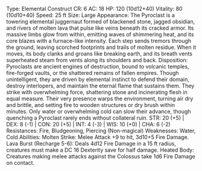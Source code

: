 Type: Elemental Construct
CR: 6
AC: 18
HP: 120 (10d12+40)
Vitality: 80 (10d10+40)
Speed: 25 ft
Size: Large
Appearance: The Pyroclast is a towering elemental juggernaut formed of blackened stone, jagged obsidian, and rivers of molten lava that pulse like veins beneath its cracked armor. Its massive limbs glow from within, emitting waves of shimmering heat, and its core blazes with a furnace-like intensity. Each step sends tremors through the ground, leaving scorched footprints and trails of molten residue. When it moves, its body clanks and groans like breaking earth, and its breath vents superheated steam from vents along its shoulders and back.
Disposition: Pyroclasts are ancient engines of destruction, bound to volcanic temples, fire-forged vaults, or the shattered remains of fallen empires. Though unintelligent, they are driven by elemental instinct to defend their domain, destroy interlopers, and maintain the eternal flame that sustains them. They strike with overwhelming force, shattering stone and incinerating flesh in equal measure. Their very presence warps the environment, turning air dry and brittle, and setting fire to wooden structures or dry brush within minutes. Only water or overwhelming cold can slow their advance, though quenching a Pyroclast rarely ends without collateral ruin.
STR: 20 (+5) | DEX: 8 (-1) | CON: 20 (+5) | INT: 4 (-3) | WIS: 10 (+0) | CHA: 6 (-2)
Resistances: Fire, Bludgeoning, Piercing (Non-magical)
Weaknesses: Water, Cold
Abilities:
Molten Strike: Melee Attack +9 to hit, 3d10+5 Fire Damage.
Lava Burst (Recharge 5-6): Deals 4d12 Fire Damage in a 15 ft radius, creatures must make a DC 16 Dexterity save for half damage.
Heated Body: Creatures making melee attacks against the Colossus take 1d6 Fire Damage on contact.
